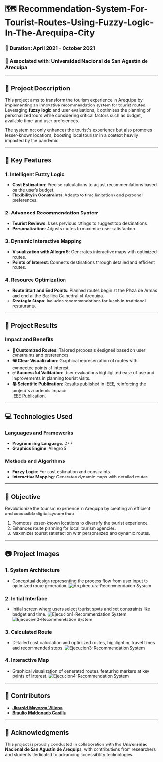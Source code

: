 # 🗺️ **Recommendation-System-For-Tourist-Routes-Using-Fuzzy-Logic-In-The-Arequipa-City**

### 📅 **Duration**: April 2021 - October 2021  
### 🏫 **Associated with**: Universidad Nacional de San Agustín de Arequipa  

---

## 📝 **Project Description**  
This project aims to transform the tourism experience in Arequipa by implementing an innovative recommendation system for tourist routes. Leveraging **fuzzy logic** and user evaluations, it optimizes the planning of personalized tours while considering critical factors such as budget, available time, and user preferences.

The system not only enhances the tourist's experience but also promotes lesser-known locations, boosting local tourism in a context heavily impacted by the pandemic.

---

## 🚀 **Key Features**

### **1. Intelligent Fuzzy Logic**  
- **Cost Estimation**: Precise calculations to adjust recommendations based on the user’s budget.  
- **Flexibility in Constraints**: Adapts to time limitations and personal preferences.

### **2. Advanced Recommendation System**  
- **Tourist Reviews**: Uses previous ratings to suggest top destinations.  
- **Personalization**: Adjusts routes to maximize user satisfaction.

### **3. Dynamic Interactive Mapping**  
- **Visualization with Allegro 5**: Generates interactive maps with optimized routes.  
- **Points of Interest**: Connects destinations through detailed and efficient routes.

### **4. Resource Optimization**  
- **Route Start and End Points**: Planned routes begin at the Plaza de Armas and end at the Basilica Cathedral of Arequipa.  
- **Strategic Stops**: Includes recommendations for lunch in traditional restaurants.

---

## 🎯 **Project Results**

### **Impact and Benefits**  
- **📌 Customized Routes**: Tailored proposals designed based on user constraints and preferences.  
- **🖼️ Clear Visualization**: Graphical representation of routes with connected points of interest.  
- **✅ Successful Validation**: User evaluations highlighted ease of use and improvements in planning tourist visits.  
- **📚 Scientific Publication**: Results published in IEEE, reinforcing the project's academic impact:  
  [IEEE Publication](https://doi.org/10.1109/Colcom56784.2022.10107831).

---

## 💻 **Technologies Used**

### **Languages and Frameworks**  
- **Programming Language**: C++  
- **Graphics Engine**: Allegro 5  

### **Methods and Algorithms**  
- **Fuzzy Logic**: For cost estimation and constraints.  
- **Interactive Mapping**: Generates dynamic maps with detailed routes.

---

## 🌟 **Objective**  
Revolutionize the tourism experience in Arequipa by creating an efficient and accessible digital system that:  
1. Promotes lesser-known locations to diversify the tourist experience.  
2. Enhances route planning for local tourism agencies.  
3. Maximizes tourist satisfaction with personalized and dynamic routes.

---

## 📷 **Project Images**

### **1. System Architecture**  
- Conceptual design representing the process flow from user input to optimized route generation.
![Arquitectura-Recommendation System](https://github.com/user-attachments/assets/6f511e0b-619d-4ea3-8eab-edfec43b830f)

### **2. Initial Interface**  
- Initial screen where users select tourist spots and set constraints like budget and time.
![Ejecucion1-Recommendation System](https://github.com/user-attachments/assets/a9ca900c-a9e8-42f3-a3eb-c55b3c94fde5)
![Ejecucion2-Recommendation System](https://github.com/user-attachments/assets/fb46ce57-7966-450b-9f09-a946afee6a65)

### **3. Calculated Route**  
- Detailed cost calculation and optimized routes, highlighting travel times and recommended stops.
![Ejecucion3-Recommendation System](https://github.com/user-attachments/assets/de75a49b-3bcd-48f9-9519-ce5acfeb2af8)

### **4. Interactive Map**  
- Graphical visualization of generated routes, featuring markers at key points of interest.
![Ejecucion4-Recommendation System](https://github.com/user-attachments/assets/c94a37e3-b54b-4b4c-9120-89be9b40c3e3)

---

## 👥 **Contributors**  

- **[Jharold Mayorga Villena](https://github.com/MayogaDev)**  
- **[Braulio Maldonado Casilla](https://github.com/ShinjiMC)**

---

## 👥 **Acknowledgments**  
This project is proudly conducted in collaboration with the **Universidad Nacional de San Agustín de Arequipa**, with contributions from researchers and students dedicated to advancing accessibility technologies.  

